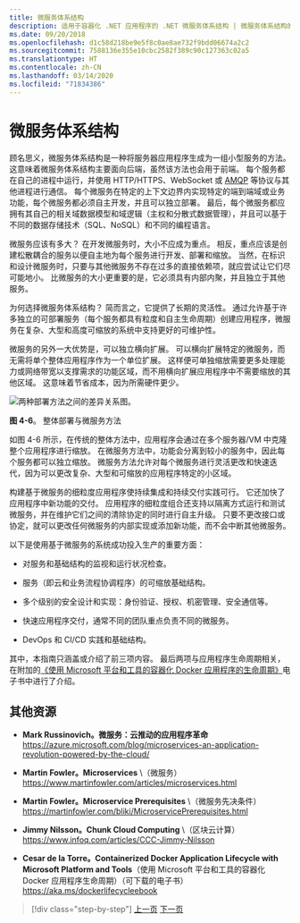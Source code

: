 ```yaml
---
title: 微服务体系结构
description: 适用于容器化 .NET 应用程序的 .NET 微服务体系结构 | 微服务体系结构的 30,000 英尺视图。
ms.date: 09/20/2018
ms.openlocfilehash: d1c58d218be9e5f8c0ae8ae732f9bdd06674a2c2
ms.sourcegitcommit: 7588136e355e10cbc2582f389c90c127363c02a5
ms.translationtype: HT
ms.contentlocale: zh-CN
ms.lasthandoff: 03/14/2020
ms.locfileid: "71834386"
---
```

# <a name="microservices-architecture"></a>微服务体系结构

顾名思义，微服务体系结构是一种将服务器应用程序生成为一组小型服务的方法。 这意味着微服务体系结构主要面向后端，虽然该方法也会用于前端。 每个服务都在自己的进程中运行，并使用 HTTP/HTTPS、WebSocket 或 [AMQP](https://en.wikipedia.org/wiki/Advanced_Message_Queuing_Protocol) 等协议与其他进程进行通信。 每个微服务在特定的上下文边界内实现特定的端到端域或业务功能，每个微服务都必须自主开发，并且可以独立部署。 最后，每个微服务都应拥有其自己的相关域数据模型和域逻辑（主权和分散式数据管理），并且可以基于不同的数据存储技术（SQL、NoSQL）和不同的编程语言。

微服务应该有多大？ 在开发微服务时，大小不应成为重点。 相反，重点应该是创建松散耦合的服务以便自主地为每个服务进行开发、部署和缩放。 当然，在标识和设计微服务时，只要与其他微服务不存在过多的直接依赖项，就应尝试让它们尽可能地小。 比微服务的大小更重要的是，它必须具有内部内聚，并且独立于其他服务。

为何选择微服务体系结构？ 简而言之，它提供了长期的灵活性。 通过允许基于许多独立的可部署服务（每个服务都具有粒度和自主生命周期）创建应用程序，微服务在复杂、大型和高度可缩放的系统中支持更好的可维护性。

微服务的另外一大优势是，可以独立横向扩展。 可以横向扩展特定的微服务，而无需将单个整体应用程序作为一个单位扩展。 这样便可单独缩放需要更多处理能力或网络带宽以支撑需求的功能区域，而不用横向扩展应用程序中不需要缩放的其他区域。 这意味着节省成本，因为所需硬件更少。

![两种部署方法之间的差异关系图。](./media/microservices-architecture/monolith-deployment-vs-microservice-approach.png)

**图 4-6**。 整体部署与微服务方法

如图 4-6 所示，在传统的整体方法中，应用程序会通过在多个服务器/VM 中克隆整个应用程序进行缩放。 在微服务方法中，功能会分离到较小的服务中，因此每个服务都可以独立缩放。 微服务方法允许对每个微服务进行灵活更改和快速迭代，因为可以更改复杂、大型和可缩放的应用程序特定的小区域。

构建基于微服务的细粒度应用程序使持续集成和持续交付实践可行。 它还加快了应用程序中新功能的交付。 应用程序的细粒度组合还支持以隔离方式运行和测试微服务，并在维护它们之间的清除协定的同时进行自主升级。 只要不更改接口或协定，就可以更改任何微服务的内部实现或添加新功能，而不会中断其他微服务。

以下是使用基于微服务的系统成功投入生产的重要方面：

- 对服务和基础结构的监视和运行状况检查。

- 服务（即云和业务流程协调程序）的可缩放基础结构。

- 多个级别的安全设计和实现：身份验证、授权、机密管理、安全通信等。

- 快速应用程序交付，通常不同的团队重点负责不同的微服务。

- DevOps 和 CI/CD 实践和基础结构。

其中，本指南只涵盖或介绍了前三项内容。 最后两项与应用程序生命周期相关，在附加的[《使用 Microsoft 平台和工具的容器化 Docker 应用程序的生命周期》](https://aka.ms/dockerlifecycleebook)电子书中进行了介绍。

## <a name="additional-resources"></a>其他资源

- **Mark Russinovich。微服务：云推动的应用程序革命** \
  <https://azure.microsoft.com/blog/microservices-an-application-revolution-powered-by-the-cloud/>

- **Martin Fowler。Microservices** \（微服务）\
  <https://www.martinfowler.com/articles/microservices.html>

- **Martin Fowler。Microservice Prerequisites** \（微服务先决条件）\
  <https://martinfowler.com/bliki/MicroservicePrerequisites.html>

- **Jimmy Nilsson。Chunk Cloud Computing** \（区块云计算）\
  <https://www.infoq.com/articles/CCC-Jimmy-Nilsson>

- **Cesar de la Torre。Containerized Docker Application Lifecycle with Microsoft Platform and Tools**（使用 Microsoft 平台和工具的容器化 Docker 应用程序生命周期）（可下载的电子书）\
  <https://aka.ms/dockerlifecycleebook>

>[!div class="step-by-step"]
>[上一页](service-oriented-architecture.md)
>[下一页](data-sovereignty-per-microservice.md)

